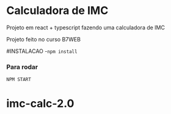 # Calculadora de IMC

Projeto em react + typescript
fazendo uma calculadora de IMC

Projeto feito no curso B7WEB

#INSTALACAO -`npm install`

### Para rodar

`NPM START`
# imc-calc-2.0
